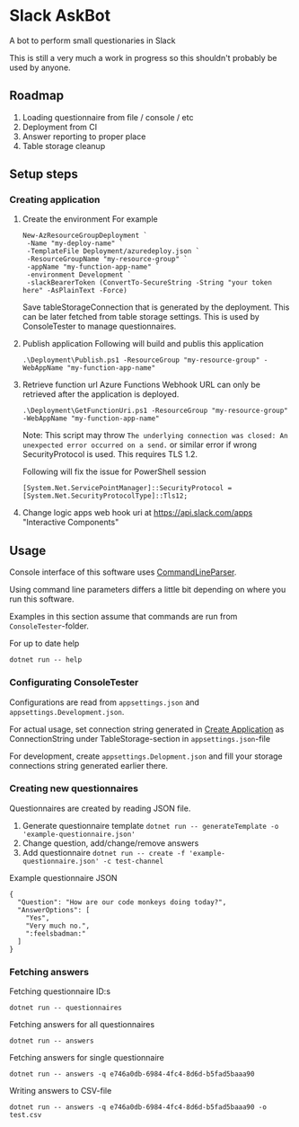 # Slack AskBot
A bot to perform small questionaries in Slack

This is still a very much a work in progress so this shouldn't probably be used by anyone.

## Roadmap
 1. Loading questionnaire from file / console / etc
 1. Deployment from CI
 1. Answer reporting to proper place
 1. Table storage cleanup

## Setup steps

### Creating application
1. Create the environment
   For example 
   ```
   New-AzResourceGroupDeployment `
    -Name "my-deploy-name" `
    -TemplateFile Deployment/azuredeploy.json `
    -ResourceGroupName "my-resource-group" `
    -appName "my-function-app-name" `
    -environment Development `
    -slackBearerToken (ConvertTo-SecureString -String "your token here" -AsPlainText -Force)
   ```

   Save tableStorageConnection that is generated by the deployment. This can be later fetched from
   table storage settings. This is used by ConsoleTester to manage questionnaires.
1. Publish application
    Following will build and publis this application
    ```
    .\Deployment\Publish.ps1 -ResourceGroup "my-resource-group" -WebAppName "my-function-app-name"
    ```
1. Retrieve function url
    Azure Functions Webhook URL can only be retrieved after the application is deployed.
   ```
   .\Deployment\GetFunctionUri.ps1 -ResourceGroup "my-resource-group" -WebAppName "my-function-app-name"
   ```

   Note: This script may throw `The underlying connection was closed: An unexpected error occurred on a send.`
   or similar error if wrong SecurityProtocol is used. This requires TLS 1.2.

   Following will fix the issue for PowerShell session
   ```
   [System.Net.ServicePointManager]::SecurityProtocol = [System.Net.SecurityProtocolType]::Tls12;
   ```
1. Change logic apps web hook uri at https://api.slack.com/apps "Interactive Components"

## Usage
Console interface of this software uses [CommandLineParser](https://github.com/commandlineparser/commandline).

Using command line parameters differs a little bit depending on where you run this software.

Examples in this section assume that commands are run from `ConsoleTester`-folder.

For up to date help

```
dotnet run -- help 
```

### Configurating ConsoleTester
Configurations are read from `appsettings.json` and `appsettings.Development.json`.

For actual usage, set connection string generated in [Create Application](#create-application) as
ConnectionString under TableStorage-section in `appsettings.json`-file

For development, create `appsettings.Delopment.json` and fill your
storage connections string generated earlier there.

### Creating new questionnaires
Questionnaires are created by reading JSON file.

1. Generate questionnaire template `dotnet run -- generateTemplate -o 'example-questionnaire.json'` 
1. Change question, add/change/remove answers
1. Add questionnaire `dotnet run -- create -f 'example-questionnaire.json' -c test-channel`

Example questionnaire JSON
```
{
  "Question": "How are our code monkeys doing today?",
  "AnswerOptions": [
    "Yes",
    "Very much no.",
    ":feelsbadman:"
  ]
}
```

### Fetching answers

Fetching questionnaire ID:s
```
dotnet run -- questionnaires
```

Fetching answers for all questionnaires
```
dotnet run -- answers
```

Fetching answers for single questionnaire
```
dotnet run -- answers -q e746a0db-6984-4fc4-8d6d-b5fad5baaa90
```

Writing answers to CSV-file
```
dotnet run -- answers -q e746a0db-6984-4fc4-8d6d-b5fad5baaa90 -o test.csv
```